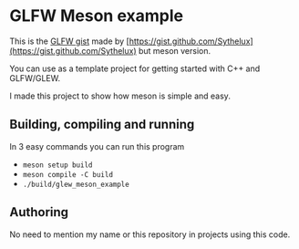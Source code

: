 # GLFW Meson example

This is the [GLFW gist](https://gist.github.com/Sythelux/df914491f6fecbcdd5f7) made by [https://gist.github.com/Sythelux](https://gist.github.com/Sythelux) but meson version.

You can use as a template project for getting started with C++ and GLFW/GLEW.

I made this project to show how meson is simple and easy.

## Building, compiling and running

In 3 easy commands you can run this program

- `meson setup build`
- `meson compile -C build`
- `./build/glew_meson_example`

## Authoring

No need to mention my name or this repository in projects using this code.
